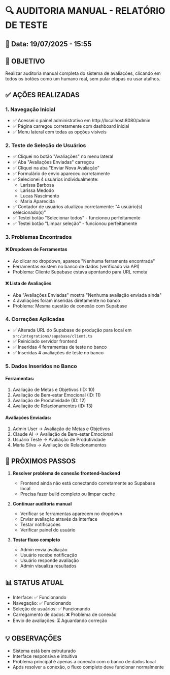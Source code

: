 # 🔍 AUDITORIA MANUAL - RELATÓRIO DE TESTE

## 📅 Data: 19/07/2025 - 15:55

## 🎯 OBJETIVO
Realizar auditoria manual completa do sistema de avaliações, clicando em todos os botões como um humano real, sem pular etapas ou usar atalhos.

## ✅ AÇÕES REALIZADAS

### 1. **Navegação Inicial**
- ✅ Acessei o painel administrativo em http://localhost:8080/admin
- ✅ Página carregou corretamente com dashboard inicial
- ✅ Menu lateral com todas as opções visíveis

### 2. **Teste de Seleção de Usuários**
- ✅ Cliquei no botão "Avaliações" no menu lateral
- ✅ Aba "Avaliações Enviadas" carregou
- ✅ Cliquei na aba "Enviar Nova Avaliação"
- ✅ Formulário de envio apareceu corretamente
- ✅ Selecionei 4 usuários individualmente:
  - Larissa Barbosa
  - Larissa Medodo
  - Lucas Nascimento
  - Maria Aparecida
- ✅ Contador de usuários atualizou corretamente: "4 usuário(s) selecionado(s)"
- ✅ Testei botão "Selecionar todos" - funcionou perfeitamente
- ✅ Testei botão "Limpar seleção" - funcionou perfeitamente

### 3. **Problemas Encontrados**

#### ❌ **Dropdown de Ferramentas**
- Ao clicar no dropdown, aparece "Nenhuma ferramenta encontrada"
- Ferramentas existem no banco de dados (verificado via API)
- Problema: Cliente Supabase estava apontando para URL remota

#### ❌ **Lista de Avaliações**
- Aba "Avaliações Enviadas" mostra "Nenhuma avaliação enviada ainda"
- 4 avaliações foram inseridas diretamente no banco
- Problema: Mesma questão de conexão com Supabase

### 4. **Correções Aplicadas**
- ✅ Alterada URL do Supabase de produção para local em `src/integrations/supabase/client.ts`
- ✅ Reiniciado servidor frontend
- ✅ Inseridas 4 ferramentas de teste no banco
- ✅ Inseridas 4 avaliações de teste no banco

### 5. **Dados Inseridos no Banco**

#### Ferramentas:
1. Avaliação de Metas e Objetivos (ID: 10)
2. Avaliação de Bem-estar Emocional (ID: 11)
3. Avaliação de Produtividade (ID: 12)
4. Avaliação de Relacionamentos (ID: 13)

#### Avaliações Enviadas:
1. Admin User → Avaliação de Metas e Objetivos
2. Claude AI → Avaliação de Bem-estar Emocional
3. Usuário Teste → Avaliação de Produtividade
4. Maria Silva → Avaliação de Relacionamentos

## 🔧 PRÓXIMOS PASSOS

1. **Resolver problema de conexão frontend-backend**
   - Frontend ainda não está conectando corretamente ao Supabase local
   - Precisa fazer build completo ou limpar cache

2. **Continuar auditoria manual**
   - Verificar se ferramentas aparecem no dropdown
   - Enviar avaliação através da interface
   - Testar notificações
   - Verificar painel do usuário

3. **Testar fluxo completo**
   - Admin envia avaliação
   - Usuário recebe notificação
   - Usuário responde avaliação
   - Admin visualiza resultados

## 📊 STATUS ATUAL
- Interface: ✅ Funcionando
- Navegação: ✅ Funcionando
- Seleção de usuários: ✅ Funcionando
- Carregamento de dados: ❌ Problema de conexão
- Envio de avaliações: ⏳ Aguardando correção

## 💡 OBSERVAÇÕES
- Sistema está bem estruturado
- Interface responsiva e intuitiva
- Problema principal é apenas a conexão com o banco de dados local
- Após resolver a conexão, o fluxo completo deve funcionar normalmente 
